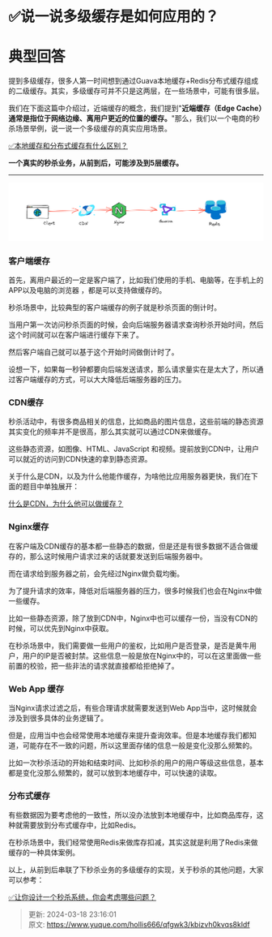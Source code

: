 # ✅说一说多级缓存是如何应用的？

# 典型回答


提到多级缓存，很多人第一时间想到通过Guava本地缓存+Redis分布式缓存组成的二级缓存。其实，多级缓存可并不只是这两层，在一些场景中，可能有很多层。



我们在下面这篇中介绍过，近端缓存的概念，我们提到"**近端缓存（Edge Cache）通常是指位于网络边缘、离用户更近的位置的缓存。**"那么，我们以一个电商的秒杀场景举例，说一说一个多级缓存的真实应用场景。



[✅本地缓存和分布式缓存有什么区别？](https://www.yuque.com/hollis666/qfgwk3/uos1kv2304qo6ax1)



**一个真实的秒杀业务，从前到后，可能涉及到5层缓存。**

****

![1685247046917-ffecd927-b27d-4cea-949a-feb093ad3a7c.png](./img/jPUXqBKZ2lrZgP4g/1685247046917-ffecd927-b27d-4cea-949a-feb093ad3a7c-921526.png)



### 客户端缓存


首先，离用户最近的一定是客户端了，比如我们使用的手机、电脑等，在手机上的APP以及电脑的浏览器 ，都是可以支持做缓存的。



秒杀场景中，比较典型的客户端缓存的例子就是秒杀页面的倒计时。



当用户第一次访问秒杀页面的时候，会向后端服务器请求查询秒杀开始时间，然后这个时间就可以在客户端进行缓存下来了。



然后客户端自己就可以基于这个开始时间做倒计时了。



设想一下，如果每一秒钟都要向后端发送请求，那么请求量实在是太大了，所以通过客户端缓存的方式，可以大大降低后端服务器的压力。

### CDN缓存


秒杀活动中，有很多商品相关的信息，比如商品的图片信息，这些前端的静态资源其实变化的频率并不是很高，那么其实就可以通过CDN来做缓存。



这些静态资源，如图像、HTML、JavaScript 和视频。提前放到CDN中，让用户可以就近的访问到CDN快速的拿到静态资源。



关于什么是CDN，以及为什么他能作缓存，为啥他比应用服务器更快，我们在下面的题目中单独展开：



[什么是CDN，为什么他可以做缓存？](https://www.yuque.com/hollis666/qfgwk3/bztzrb0lz77vfpxf)



### Nginx缓存


在客户端及CDN缓存的基本都一些静态的数据，但是还是有很多数据不适合做缓存的，那么这时候用户请求过来的话就要发送到后端服务器中。



而在请求给到服务器之前，会先经过Nginx做负载均衡。



为了提升请求的效率，降低对后端服务器的压力，很多时候我们也会在Nginx中做一些缓存。



比如一些静态资源，除了放到CDN中，Nginx中也可以缓存一份，当没有CDN的时候，可以优先到Nginx中获取。



在秒杀场景中，我们需要做一些用户的鉴权，比如用户是否登录，是否是黄牛用户，用户的IP是否被封禁。这些信息一般是放在Nginx中的，可以在这里面做一些前置的校验，把一些非法的请求就直接都给拒绝掉了。



### Web App 缓存


当Nginx请求过滤之后，有些合理请求就需要发送到Web App当中，这时候就会涉及到很多具体的业务逻辑了。



但是，应用当中也会经常使用本地缓存来提升查询效率。但是本地缓存我们都知道，可能存在不一致的问题，所以这里面存储的信息一般是变化没那么频繁的。



比如一次秒杀活动的开始和结束时间、比如秒杀的用户的用户等级这些信息，基本都是变化没那么频繁的，就可以放到本地缓存中，可以快速的读取。



### 分布式缓存


有些数据因为要考虑他的一致性，所以没办法放到本地缓存中，比如商品库存，这种就需要放到分布式缓存中，比如Redis。



在秒杀场景中，我们经常使用Redis来做库存扣减，其实这就是利用了Redis来做缓存的一种具体案例。





以上，从前到后串联了下秒杀业务的多级缓存的实现，关于秒杀的其他问题，大家可以参考：



[✅让你设计一个秒杀系统，你会考虑哪些问题？](https://www.yuque.com/hollis666/qfgwk3/lghq5y)



> 更新: 2024-03-18 23:16:01  
> 原文: <https://www.yuque.com/hollis666/qfgwk3/kbizvh0kvqs8kldf>